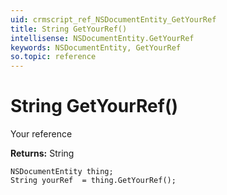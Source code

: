 ```yaml
---
uid: crmscript_ref_NSDocumentEntity_GetYourRef
title: String GetYourRef()
intellisense: NSDocumentEntity.GetYourRef
keywords: NSDocumentEntity, GetYourRef
so.topic: reference
---
```


# String GetYourRef()

Your reference

**Returns:** String

```crmscript
NSDocumentEntity thing;
String yourRef  = thing.GetYourRef();
```

